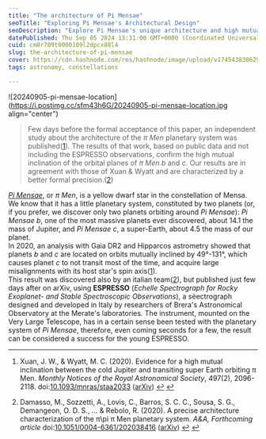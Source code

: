 ```yaml
---
title: "The architecture of Pi Mensae"
seoTitle: "Exploring Pi Mensae's Architectural Design"
seoDescription: "Explore Pi Mensae's unique architecture and high mutual inclination, highlighted by ESPRESSO observations and recent research"
datePublished: Thu Sep 05 2024 13:31:00 GMT+0000 (Coordinated Universal Time)
cuid: cm8r709t0000109l2dpcx88l4
slug: the-architecture-of-pi-mensae
cover: https://cdn.hashnode.com/res/hashnode/image/upload/v1745438386298/8b7cce64-1470-402b-abae-e77cbb4c68dd.jpeg
tags: astronomy, constellations

---
```


![20240905-pi-mensae-location](https://i.postimg.cc/sfm43h6G/20240905-pi-mensae-location.jpg align="center")

> Few days before the formal acceptance of this paper, an independent study about the architecture of the *π Men* planetary system was published([1](#fn1)). The results of that work, based on public data and not including the ESPRESSO observations, confirm the high mutual inclination of the orbital planes of *π Men b* and *c*. Our results are in agreement with those of Xuan & Wyatt and are characterized by a better formal precision.([2](#fn2))

[*Pi Mensae*](https://en.wikipedia.org/wiki/Pi_Mensae), or *π Men*, is a yellow dwarf star in the constellation of Mensa. We know that it has a little planetary system, constituted by two planets (or, if you prefer, we discover only two planets orbiting around *Pi Mensae*): *Pi Mensae b*, one of the most massive planets ever discovered, about 14.1 the mass of Jupiter, and *Pi Mensae c*, a super-Earth, about 4.5 the mass of our planet.  
In 2020, an analysis with Gaia DR2 and Hipparcos astrometry showed that planets *b* and *c* are located on orbits mutually inclined by 49°-131°, which causes planet *c* to not transit most of the time, and acquire large misalignments with its host star's spin axis([1](#fn1)).  
This result was discovered also by an italian team([2](#fn2)), but published just few days after on arXiv, using **ESPRESSO** (*Echelle Spectrograph for Rocky Exoplanet- and Stable Spectroscopic Observations*), a sèectrograph designed and developed in Italy by researchers of Brera's Astronomical Observatory at the Merate's laboratories. The instrument, mounted on the Very Large Telescope, has in a certain sense been tested with the planetary system of *Pi Mensae*, therefore, even coming seconds for a few, the result can be considered a success for the young ESPRESSO.

---

1. Xuan, J. W., & Wyatt, M. C. (2020). Evidence for a high mutual inclination between the cold Jupiter and transiting super Earth orbiting π Men. *Monthly Notices of the Royal Astronomical Society*, 497(2), 2096-2118. doi:[10.1093/mnras/staa2033](https://doi.org/10.1093/mnras/staa2033) ([arXiv](https://arxiv.org/abs/2007.01871)) [↩︎](#fnref1) [↩︎](#fnref1:1)
    
2. Damasso, M., Sozzetti, A., Lovis, C., Barros, S. C. C., Sousa, S. G., Demangeon, O. D. S., ... & Rebolo, R. (2020). A precise architecture characterization of the π\\pi π Men planetary system. *A&A, Forthcoming article* doi:[10.1051/0004-6361/202038416](https://doi.org/10.1051/0004-6361/202038416) ([arXiv](https://arxiv.org/abs/2007.06410)) [↩︎](#fnref2) [↩︎](#fnref2:1)